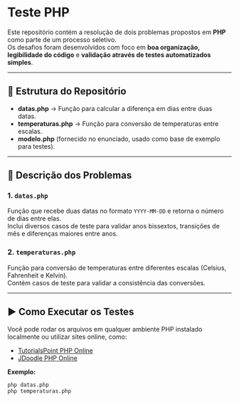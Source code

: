 # Teste PHP

Este repositório contém a resolução de dois problemas propostos em **PHP** como parte de um processo seletivo.  
Os desafios foram desenvolvidos com foco em **boa organização, legibilidade do código** e **validação através de testes automatizados simples**.

---

## 📂 Estrutura do Repositório

- **datas.php** → Função para calcular a diferença em dias entre duas datas.  
- **temperaturas.php** → Função para conversão de temperaturas entre escalas.  
- **modelo.php** (fornecido no enunciado, usado como base de exemplo para testes).  

---

## 📝 Descrição dos Problemas

### 1. `datas.php`
Função que recebe duas datas no formato `YYYY-MM-DD` e retorna o número de dias entre elas.  
Inclui diversos casos de teste para validar anos bissextos, transições de mês e diferenças maiores entre anos.

### 2. `temperaturas.php`
Função para conversão de temperaturas entre diferentes escalas (Celsius, Fahrenheit e Kelvin).  
Contém casos de teste para validar a consistência das conversões.

---

## ▶️ Como Executar os Testes

Você pode rodar os arquivos em qualquer ambiente PHP instalado localmente ou utilizar sites online, como:  

- [TutorialsPoint PHP Online](https://www.tutorialspoint.com/execute_php_online.php)  
- [JDoodle PHP Online](https://www.jdoodle.com/php-online-editor)  

**Exemplo:**

```bash
php datas.php
php temperaturas.php
